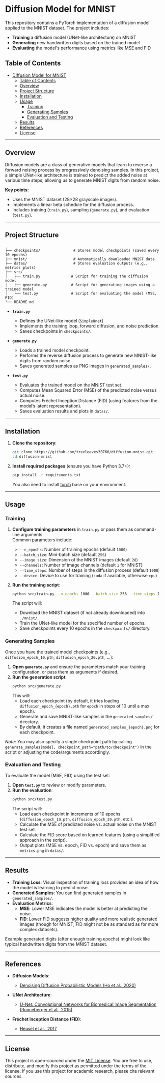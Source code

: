 # Diffusion Model for MNIST

This repository contains a PyTorch implementation of a diffusion model applied to the MNIST dataset. The project includes:

- **Training** a diffusion model (UNet-like architecture) on MNIST
- **Generating** new handwritten digits based on the trained model
- **Evaluating** the model's performance using metrics like MSE and FID

## Table of Contents

- [Diffusion Model for MNIST](#diffusion-model-for-mnist)
  - [Table of Contents](#table-of-contents)
  - [Overview](#overview)
  - [Project Structure](#project-structure)
  - [Installation](#installation)
  - [Usage](#usage)
    - [Training](#training)
    - [Generating Samples](#generating-samples)
    - [Evaluation and Testing](#evaluation-and-testing)
  - [Results](#results)
  - [References](#references)
  - [License](#license)

---

## Overview

Diffusion models are a class of generative models that learn to reverse a forward noising process by progressively denoising samples. In this project, a simple UNet-like architecture is trained to predict the added noise at various time steps, allowing us to generate MNIST digits from random noise.

**Key points:**

- Uses the MNIST dataset (28×28 grayscale images).
- Implements a linear beta schedule for the diffusion process.
- Includes training (`train.py`), sampling (`generate.py`), and evaluation (`test.py`).

---

## Project Structure

```
.
├── checkpoints/               # Stores model checkpoints (saved every 10 epochs)
├── mnist/                     # Automatically downloaded MNIST data
├── datas/                     # Stores evaluation outputs (e.g., metrics plots)
├── src/
│   ├── train.py              # Script for training the diffusion model
│   ├── generate.py           # Script for generating images using a trained model
│   └── test.py               # Script for evaluating the model (MSE, FID)
└── README.md
```

- **`train.py`**  
  - Defines the UNet-like model (`SimpleUnet`).
  - Implements the training loop, forward diffusion, and noise prediction.
  - Saves checkpoints in `checkpoints/`.
  
- **`generate.py`**  
  - Loads a trained model checkpoint.
  - Performs the reverse diffusion process to generate new MNIST-like digits from random noise.
  - Saves generated samples as PNG images in `generated_samples/`.
  
- **`test.py`**  
  - Evaluates the trained model on the MNIST test set.
  - Computes Mean Squared Error (MSE) of the predicted noise versus actual noise.
  - Computes Fréchet Inception Distance (FID) (using features from the model’s latent representation).
  - Saves evaluation results and plots in `datas/`.

---

## Installation

1. **Clone the repository**:
   ```bash
   git clone https://github.com/treeleaves30760/diffusion-mnist.git
   cd diffusion-mnist
   ```

2. **Install required packages** (ensure you have Python 3.7+):
   ```bash
   pip install -r requirements.txt
   ```

   You also need to install [torch](https://pytorch.org/get-started/locally/) base on your environment.

---

## Usage

### Training

1. **Configure training parameters** in `train.py` or pass them as command-line arguments.  
   Common parameters include:
   - `--n_epochs`: Number of training epochs (default `1000`)
   - `--batch_size`: Mini-batch size (default `256`)
   - `--image_size`: Dimension of the MNIST images (default `28`)
   - `--channels`: Number of image channels (default `1` for MNIST)
   - `--time_steps`: Number of steps in the diffusion process (default `1000`)
   - `--device`: Device to use for training (`cuda` if available, otherwise `cpu`)

2. **Run the training script**:
   ```bash
   python src/train.py --n_epochs 1000 --batch_size 256 --time_steps 1000 --device cuda
   ```
   The script will:
   - Download the MNIST dataset (if not already downloaded) into `./mnist/`.
   - Train the UNet-like model for the specified number of epochs.
   - Save checkpoints every 10 epochs in the `checkpoints/` directory.

### Generating Samples

Once you have the trained model checkpoints (e.g., `diffusion_epoch_10.pth`, `diffusion_epoch_20.pth`, ...):

1. **Open `generate.py`** and ensure the parameters match your training configuration, or pass them as arguments if desired.
2. **Run the generation script**:
   ```bash
   python src/generate.py
   ```
   This will:
   - Load each checkpoint (by default, it tries loading `diffusion_epoch_{epoch}.pth` for `epoch` in steps of 10 until a max epoch).
   - Generate and save MNIST-like samples in the `generated_samples/` directory.
   - By default, it creates a file named `generated_samples_{epoch}.png` for each checkpoint.

*Note:* You may also specify a single checkpoint path by calling `generate_samples(model, checkpoint_path="path/to/checkpoint")` in the script or adjusting the code/arguments accordingly.

### Evaluation and Testing

To evaluate the model (MSE, FID) using the test set:

1. **Open `test.py`** to review or modify parameters.
2. **Run the evaluation**:
   ```bash
   python src/test.py
   ```
   The script will:
   - Load each checkpoint in increments of 10 epochs (`diffusion_epoch_10.pth`, `diffusion_epoch_20.pth`, etc.).
   - Calculate the MSE of predicted noise vs. actual noise on the MNIST test set.
   - Calculate the FID score based on learned features (using a simplified approach in the script).
   - Output plots (MSE vs. epoch, FID vs. epoch) and save them as `metrics.png` in `datas/`.

---

## Results

- **Training Loss**: Visual inspection of training loss provides an idea of how the model is learning to predict noise.  
- **Generated Samples**: You can find generated samples in `generated_samples/`.  
- **Evaluation Metrics**:  
  - **MSE**: Lower MSE indicates the model is better at predicting the noise.  
  - **FID**: Lower FID suggests higher quality and more realistic generated images (though for MNIST, FID might not be as standard as for more complex datasets).  

Example generated digits (after enough training epochs) might look like typical handwritten digits from the MNIST dataset.

---

## References

- **Diffusion Models**:  
  - [Denoising Diffusion Probabilistic Models (Ho et al., 2020)](https://arxiv.org/abs/2006.11239)  
- **UNet Architecture**:  
  - [U-Net: Convolutional Networks for Biomedical Image Segmentation (Ronneberger et al., 2015)](https://arxiv.org/abs/1505.04597)

- **Fréchet Inception Distance (FID)**:  
  - [Heusel et al., 2017](https://arxiv.org/abs/1706.08500)

---

## License

This project is open-sourced under the [MIT License](LICENSE). You are free to use, distribute, and modify this project as permitted under the terms of the license. If you use this project for academic research, please cite relevant sources.
